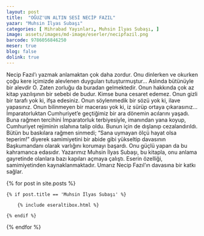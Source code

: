 ```yaml
---
layout: post
title:  "OĞUZ'UN ALTIN SESİ NECİP FAZIL"
yazar: "Muhsin İlyas Subaşı"
categories: [ Mihrabad Yayınları, Muhsin İlyas Subaşı, ]
image: assets/images/md-image/eserler/necipfazil.png
barcode: 9786056846250
meser: true
blog: false
dolink: true
---
```


Necip Fazıl’ı yazmak anlamaktan çok daha zordur. Onu
dinlerken ve okurken çoğu kere içimizde alevlenen duyguları
tutuşturmuştur... Aslında bütünüyle bir alevdir O. Zaten zorluğu
da buradan gelmektedir. Onun hakkında çok az kitap
yazılışının bir sebebi de budur. Kimse buna cesaret edemez.
Onun gizli bir tarafı yok ki, ifşa edesiniz. Onun söylenmedik
bir sözü yok ki, ilave yapasınız. Onun bilinmeyen bir macerası
yok ki, iz sürüp ortaya çıkarasınız…
İmparatorluktan Cumhuriyet’e geçtiğimiz bir ara dönemin
acılarını yaşadı. Buna rağmen tercihini İmparatorluk terbiyesiyle,
imanından yana koyup, Cumhuriyet rejiminin ıslahına
talip oldu. Bunun için de dışlanıp cezalandırıldı. Bütün bu
baskılara rağmen sinmedi; “Sana uymayan ölçü hayat olsa
teperim!” diyerek samimiyetini bir abide gibi yükseltip davasının
Başkumandanı olarak varlığını korumayı başardı.
Onu güçlü yapan da bu kahramanca edasıdır.
Yazarımız Muhsin İlyas Subaşı, bu kitapla, onu anlama
gayretinde olanlara bazı kapıları açmaya çalıştı. Eserin
özelliği, samimiyetinden kaynaklanmaktadır. Umarız Necip
Fazıl’ın davasına bir katkı sağlar.



{% for post in site.posts %}

    {% if post.title == 'Muhsin İlyas Subaşı' %}

        {% include eseraltibox.html %}

    {% endif %}

{% endfor %}
